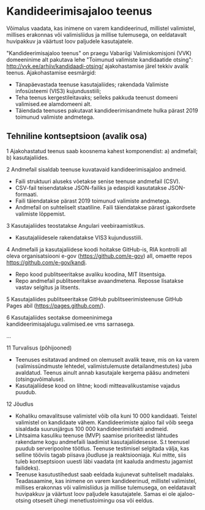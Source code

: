 # Kandideerimisajaloo teenus

Võimalus vaadata, kas inimene on varem kandideerinud, millistel valimistel, millises erakonnas või valimisliidus ja millise tulemusega, on eeldatavalt huvipakkuv ja väärtust loov paljudele kasutajatele.

"Kandideerimisajaloo teenus" on praegu Vabariigi Valimiskomisjoni (VVK) domeeninime alt pakutava lehe "Toimunud valimiste kandidaatide otsing": http://vvk.ee/arhiiv/kandidaadi-otsing/ ajakohastamise järel tekkiv avalik teenus. Ajakohastamise eesmärgid:
- Tänapäevastada teenuse kasutajaliides; rakendada Valimiste infosüsteemi (VIS3) kujundusstiili;
- Teha teenus kergestileitavaks; selleks pakkuda teenust domeeni valimised.ee alamdomeeni alt.
- Täiendada teenuses pakutavat kandideerimisandmete hulka pärast 2019 toimunud valimiste andmetega.

## Tehniline kontseptsioon (avalik osa)

1  Ajakohastatud teenus saab koosnema kahest komponendist: a) andmefail; b) kasutajaliides.

2  Andmefail sisaldab teenuse kuvatavaid kandideerimisajaloo andmeid.
- Faili struktuuri aluseks võetakse senise teenuse andmefail (CSV).
- CSV-fail teisendatakse JSON-failiks ja edaspidi kasutatakse JSON-formaati.
- Faili täiendatakse pärast 2019 toimunud valimiste andmetega.
- Andmefail on suhteliselt staatiline. Faili täiendatakse pärast igakordsete valimiste lõppemist.

3  Kasutajaliides teostatakse Angulari veebiraamistikus.
- Kasutajaliidesele rakendatakse VIS3 kujundusstiili.

4  Andmefaili ja kasutajaliidese koodi hoitakse GitHub-is, RIA kontrolli all oleva organisatsiooni e-gov (https://github.com/e-gov) all, omaette repos https://github.com/e-gov/kandi.
- Repo kood publitseeritakse avaliku koodina, MIT litsentsiga.
- Repo andmefail publitseeritakse avaandmetena. Reposse lisatakse vastav selgitus ja litsents.

5  Kasutajaliides publitseeritakse GitHub publitseerimisteenuse GitHub Pages abil (https://pages.github.com/).

6  Kasutajaliides seotakse domeeninimega kandideerimisajalugu.valimised.ee vms sarnasega.

...

11  Turvalisus (põhijooned)
- Teenuses esitatavad andmed on olemuselt avalik teave, mis on ka varem (valimissündmuste lehtedel, valimistulemuste detailandmestutes) juba avaldatud. Teenus ainult annab kasutajale kergema pääsu andmeteni (otsinguvõimaluse).
- Kasutajaliidese kood on lihtne; koodi mitteavalikustamise vajadus puudub.

12  Jõudlus
- Kohaliku omavalitsuse valimistel võib olla kuni 10 000 kandidaati. Teistel valimistel on kandidaate vähem. Kandideerimiste ajaloo fail võib seega sisaldada suurusjärgus 100 000 kandideerimisfakti andmeid.
- Lihtsaima kasuliku teenuse (MVP) saamise prioriteedist lähtudes rakendame kogu andmefaili laadimist kasutajaliidesesse. S.t teenusel puudub serveripoolne töötlus. Teenuse testimisel selgitada välja, kas selline tööviis tagab piisava jõudluse ja reaktsiooniaja. Kui mitte, siis tuleb kontseptsioon uuesti läbi vaadata (nt kaaluda andmestu jagamist failideks).
- Teenuse kasutustihedust saab eeldada kujunevat suhteliselt madalaks. Teadasaamine, kas inimene on varem kandideerinud, millistel valimistel, millises erakonnas või valimisliidus ja millise tulemusega, on eeldatavalt huvipakkuv ja väärtust loov paljudele kasutajatele. Samas ei ole ajaloo-otsing otseselt ühegi menetlustoimingu osa või eeldus.
